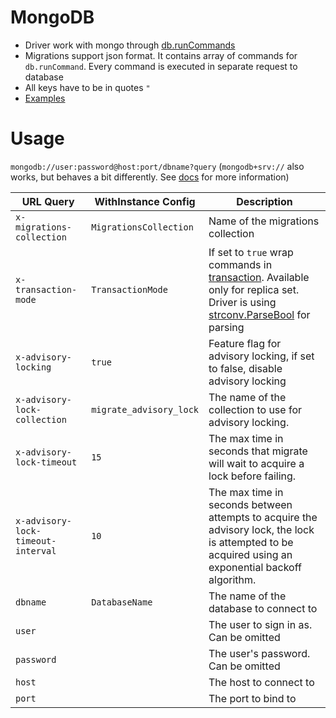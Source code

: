 # MongoDB

* Driver work with mongo through [db.runCommands](https://docs.mongodb.com/manual/reference/command/)
* Migrations support json format. It contains array of commands for `db.runCommand`. Every command is executed in separate request to database 
* All keys have to be in quotes `"`
* [Examples](./examples)

# Usage

`mongodb://user:password@host:port/dbname?query` (`mongodb+srv://` also works, but behaves a bit differently. See [docs](https://docs.mongodb.com/manual/reference/connection-string/#dns-seedlist-connection-format) for more information)

| URL Query  | WithInstance Config | Description |
|------------|---------------------|-------------|
| `x-migrations-collection` | `MigrationsCollection` | Name of the migrations collection |
| `x-transaction-mode` | `TransactionMode` | If set to `true` wrap commands in [transaction](https://docs.mongodb.com/manual/core/transactions). Available only for replica set. Driver is using [strconv.ParseBool](https://golang.org/pkg/strconv/#ParseBool) for parsing|
| `x-advisory-locking` | `true` | Feature flag for advisory locking, if set to false, disable advisory locking |
| `x-advisory-lock-collection` | `migrate_advisory_lock` | The name of the collection to use for advisory locking.|
| `x-advisory-lock-timeout` | `15` | The max time in seconds that migrate will wait to acquire a lock before failing. |
| `x-advisory-lock-timeout-interval` | `10` | The max time in seconds between attempts to acquire the advisory lock, the lock is attempted to be acquired using an exponential backoff algorithm. |
| `dbname` | `DatabaseName` | The name of the database to connect to |
| `user` | | The user to sign in as. Can be omitted |
| `password` | | The user's password. Can be omitted | 
| `host` | | The host to connect to |
| `port` | | The port to bind to |
